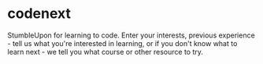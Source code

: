 codenext
========

StumbleUpon for learning to code. Enter your interests, previous experience - tell us what you're interested in learning, or if you don't know what to learn next - we tell you what course or other resource to try. 
